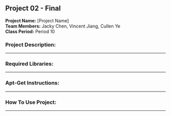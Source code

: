 ## Project 02 - Final
**Project Name:** [Project Name]\
**Team Members:** Jacky Chen, Vincent Jiang, Cullen Ye\
**Class Period:** Period 10

### Project Description:

---

### Required Libraries:

---

### Apt-Get Instructions:

---

### How To Use Project:

---
